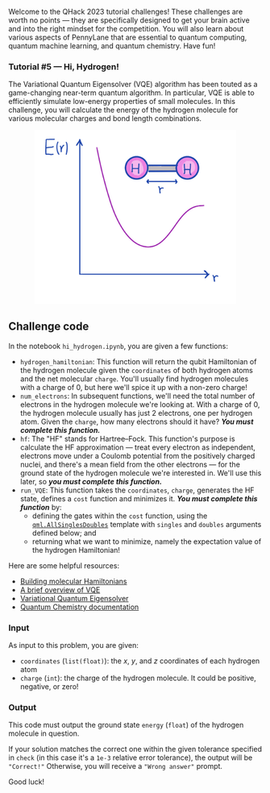 Welcome to the QHack 2023 tutorial challenges! These challenges are worth no points — they are specifically designed to get your brain active and into the right mindset for the competition. You will also learn about various aspects of PennyLane that are essential to quantum computing, quantum machine learning, and quantum chemistry. Have fun!

### Tutorial \#5 — Hi, Hydrogen! 

The Variational Quantum Eigensolver (VQE) algorithm has been touted as a game-changing near-term quantum algorithm. 
In particular, VQE is able to efficiently simulate low-energy properties of small molecules. 
In this challenge, you will calculate the energy of the hydrogen molecule for various molecular charges and bond length combinations.

<p align="center">
<img src="./images/daily5_2.png" width="400"/>
</p>

## Challenge code

In the notebook `hi_hydrogen.ipynb`, you are given a few functions:

- `hydrogen_hamiltonian`: This function will return the qubit Hamiltonian of the hydrogen molecule given the `coordinates` of both hydrogen atoms and the net molecular `charge`. You'll usually find hydrogen molecules with a charge of 0, but here we'll spice it up with a non-zero charge!
- `num_electrons`: In subsequent functions, we'll need the total number of electrons in the hydrogen molecule we're looking at. With a charge of 0, the hydrogen molecule usually has just 2 electrons, one per hydrogen atom. Given the `charge`, how many electrons should it have? ***You must complete this function.***
- `hf`: The "HF" stands for Hartree–Fock. This function's purpose is calculate the HF approximation — treat every electron as independent, electrons move under a Coulomb potential from the positively charged nuclei, and there's a mean field from the other electrons — for the ground state of the hydrogen molecule we're interested in. We'll use this later, so ***you must complete this function.***
- `run_VQE`: This function takes the `coordinates`, `charge`, generates the HF state, defines a `cost` function and minimizes it. ***You must complete this function*** by:
  + defining the gates within the `cost` function, using the [`qml.AllSinglesDoubles`](https://docs.pennylane.ai/en/stable/code/api/pennylane.AllSinglesDoubles.html) template with `singles` and `doubles` arguments defined below; and
  + returning what we want to minimize, namely the expectation value of the hydrogen Hamiltonian! 

Here are some helpful resources:

- [Building molecular Hamiltonians](https://pennylane.ai/qml/demos/tutorial_quantum_chemistry.html)
- [A brief overview of VQE](https://pennylane.ai/qml/demos/tutorial_vqe.html)
- [Variational Quantum Eigensolver](https://youtu.be/4Xnxa6tzPeA)
- [Quantum Chemistry documentation](https://docs.pennylane.ai/en/stable/introduction/chemistry.html)

### Input 

As input to this problem, you are given:

- `coordinates` (`list(float)`): the $x$, $y$, and $z$ coordinates of each hydrogen atom
- `charge` (`int`): the charge of the hydrogen molecule. It could be positive, negative, or zero!

### Output

This code must output the ground state `energy` (`float`) of the hydrogen molecule in question.

If your solution matches the correct one within the given tolerance specified in `check` (in this case it's a `1e-3` relative error tolerance), the output will be `"Correct!"` Otherwise, you will receive a `"Wrong answer"` prompt.

Good luck!
